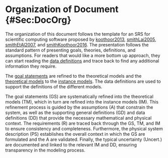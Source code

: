 # Organization of Document {#Sec:DocOrg}

The organization of this document follows the template for an SRS for scientific computing software proposed by [koothoor2013](./SecReferences.md#koothoor2013), [smithLai2005](./SecReferences.md#smithLai2005), [smithEtAl2007](./SecReferences.md#smithEtAl2007), and [smithKoothoor2016](./SecReferences.md#smithKoothoor2016). The presentation follows the standard pattern of presenting goals, theories, definitions, and assumptions. For readers that would like a more bottom up approach, they can start reading the [data definitions](./SecIMs.md#Sec:IMs) and trace back to find any additional information they require.

The [goal statements](./SecGoalStmt.md#Sec:GoalStmt) are refined to the theoretical models and the [theoretical models](./SecTMs.md#Sec:TMs) to the [instance models](./SecIMs.md#Sec:IMs). The data definitions are used to support the definitions of the different models.

The goal statements (GS) are systematically refined into the theoretical models (TM), which in turn are refined into the instance models (IM). This refinement process is guided by the assumptions (A) that constrain the system, as well as the supporting general definitions (GD) and data definitions (DD) that provide the necessary mathematical and physical context. The requirements (R) are traced back through the GS, TM, and IM to ensure consistency and completeness. Furthermore, the physical system description (PS) establishes the overall context in which the GS are formulated and the A are validated. Finally, the typical uncertainty (Uncert.) are documented and linked to the relevant IM and DD, ensuring transparency in the modeling process.

